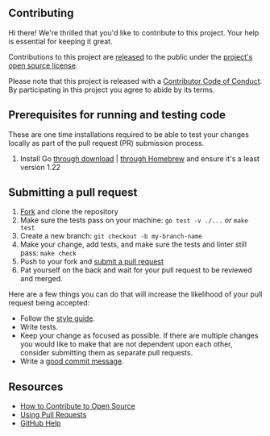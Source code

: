 ## Contributing

[fork]: https://github.com/github/REPO/fork
[pr]: https://github.com/github/REPO/compare
[style]: https://github.com/github/REPO/blob/main/.golangci.yaml

Hi there! We're thrilled that you'd like to contribute to this project. Your help is essential for keeping it great.

Contributions to this project are [released](https://help.github.com/articles/github-terms-of-service/#6-contributions-under-repository-license) to the public under the [project's open source license](LICENSE.txt).

Please note that this project is released with a [Contributor Code of Conduct](CODE_OF_CONDUCT.md). By participating in this project you agree to abide by its terms.

## Prerequisites for running and testing code

These are one time installations required to be able to test your changes locally as part of the pull request (PR) submission process.

1. Install Go [through download](https://go.dev/doc/install) | [through Homebrew](https://formulae.brew.sh/formula/go) and ensure it's a least version 1.22

## Submitting a pull request

1. [Fork][fork] and clone the repository
1. Make sure the tests pass on your machine: `go test -v ./...` _or_ `make test`
1. Create a new branch: `git checkout -b my-branch-name`
1. Make your change, add tests, and make sure the tests and linter still pass: `make check`
1. Push to your fork and [submit a pull request][pr]
1. Pat yourself on the back and wait for your pull request to be reviewed and merged.

Here are a few things you can do that will increase the likelihood of your pull request being accepted:

- Follow the [style guide][style].
- Write tests.
- Keep your change as focused as possible. If there are multiple changes you would like to make that are not dependent upon each other, consider submitting them as separate pull requests.
- Write a [good commit message](http://tbaggery.com/2008/04/19/a-note-about-git-commit-messages.html).

## Resources

- [How to Contribute to Open Source](https://opensource.guide/how-to-contribute/)
- [Using Pull Requests](https://help.github.com/articles/about-pull-requests/)
- [GitHub Help](https://help.github.com)
